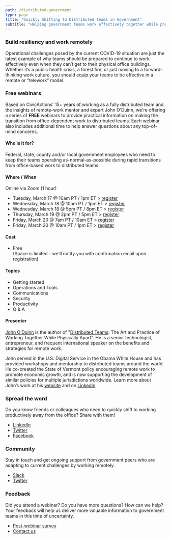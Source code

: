 ```yaml
---
path: /distributed-government
type: page
title: "Quickly Shifting to Distributed Teams in Government"
subtitle: "Helping government teams work effectively together while physically apart"
---
```


### Build resiliency and work remotely

Operational challenges posed by the current COVID-19 situation are just the latest example of why teams should be prepared to continue to work effectively even when they can’t get to their physical office buildings. Whether it’s a public health crisis, a forest fire, or just moving to a forward-thinking work culture, you should equip your teams to be effective in a remote or “telework” model.

### Free webinars

Based on CivicActions' 15+ years of working as a fully distributed team and the insights of remote-work mentor and expert John O’Duinn, we're offering a series of **FREE** webinars to provide practical information on making the transition from office-dependent work to distributed teams. Each webinar also includes additional time to help answer questions about any top-of-mind concerns. 

#### Who is it for?

Federal, state, county and/or local government employees who need to keep their teams operating as-normal-as-possible during rapid transitions from office-based work to distributed teams. 

#### Where / When

Online via Zoom (1 hour)

* Tuesday, March 17 @ 10am PT / 1pm ET > [register](https://zoom.us/webinar/register/WN_aQ0Yu_7QSBWcmQeTELv52A)
* Wednesday, March 18 @ 10am PT / 1pm ET > [register](https://zoom.us/webinar/register/WN_aQ0Yu_7QSBWcmQeTELv52A)
* Wednesday, March 18 @ 5pm PT / 8pm ET > [register](https://civicactions.zoom.us/webinar/register/WN_lILAekmYTPiQuoNashoGzw)
* Thursday, March 19 @ 2pm PT / 5pm ET > [register](https://civicactions.zoom.us/webinar/register/WN_nqx8rodIR1uLTrT6dsSUaA)
* Friday, March 20 @ 7am PT / 10am ET > [register](https://civicactions.zoom.us/webinar/register/WN_WV_e6Ld3QN6jfhA2dTlHCA)
* Friday, March 20 @ 10am PT / 1pm ET > [register](https://zoom.us/webinar/register/WN_aQ0Yu_7QSBWcmQeTELv52A)

#### Cost

* Free  
(Space is limited - we'll notify you with confirmation email upon registration)

#### Topics

* Getting started
* Operations and Tools
* Communications
* Security
* Productivity
* Q & A

#### Presenter

[John O’Duinn](https://civicactions.com/team/john-o-duinn) is the author of "[Distributed Teams](https://www.amzn.com/1732254907): The Art and Practice of Working Together While Physically Apart". He is a senior technologist, entrepreneur, and frequent international speaker on the benefits and strategies for remote work.

John served in the U.S. Digital Service in the Obama White House and has provided workshops and mentorship to distributed teams around the world. He co-created the State of Vermont policy encouraging remote work to promote economic growth, and is now supporting the development of similar policies for multiple jurisdictions worldwide. Learn more about John’s work at his [website](http://oduinn.com/) and on [LinkedIn](https://www.linkedin.com/in/joduinn).

### Spread the word

Do you know friends or colleagues who need to quickly shift to working productively away from the office? Share with them!

* [LinkedIn](https://www.linkedin.com/feed/update/urn:li:activity:6643966074763247616)
* [Twitter](https://twitter.com/civicactions/status/1238201516575555584)
* [Facebook](https://www.facebook.com/CivicActions/photos/a.10155737930601857/10156689617136857/)

### Community

Stay in touch and get ongoing support from government peers who are adapting to current challenges by working remotely.

* [Slack](https://distributedgov.herokuapp.com/)
* [Twitter](https://twitter.com/DistributedGov)

### Feedback

Did you attend a webinar? Do you have more questions? How can we help? Your feedback will help us deliver more valuable information to government teams in this time of uncertainty. 

* [Post-webinar survey](https://www.surveymonkey.com/r/distributedgov)
* [Contact us](https://civicactions.com/contact)
